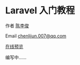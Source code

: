 # Laravel 入门教程

作者 [陈李俊](https://chenlijun.com/)

Email chenlijun.007@qq.com

[在线预览](https://stone-chenlijun.github.io/laravel-tutorial)

编写中……